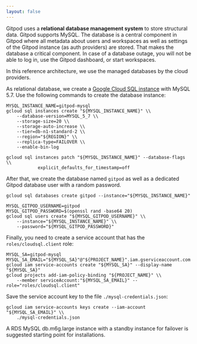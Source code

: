 ```yaml
---
layout: false
---
```


<script lang="ts">
  import CloudPlatformToggle from "$lib/components/docs/cloud-platform-toggle.svelte";
</script>

Gitpod uses a **relational database management system** to store structural data. Gitpod supports MySQL. The database is a central component in Gitpod where all metadata about users and workspaces as well as settings of the Gitpod instance (as auth providers) are stored. That makes the database a critical component. In case of a database outage, you will not be able to log in, use the Gitpod dashboard, or start workspaces.

In this reference architecture, we use the managed databases by the cloud providers.

<CloudPlatformToggle id="cloud-platform-toggle-database">
<div slot="gcp">

As relational database, we create a [Google Cloud SQL instance](https://cloud.google.com/sql) with MySQL 5.7. Use the following commands to create the database instance:

```
MYSQL_INSTANCE_NAME=gitpod-mysql
gcloud sql instances create "${MYSQL_INSTANCE_NAME}" \\
    --database-version=MYSQL_5_7 \\
    --storage-size=20 \\
    --storage-auto-increase \\
    --tier=db-n1-standard-2 \\
    --region="${REGION}" \\
    --replica-type=FAILOVER \\
    --enable-bin-log

gcloud sql instances patch "${MYSQL_INSTANCE_NAME}" --database-flags \\
            explicit_defaults_for_timestamp=off
```

After that, we create the database named `gitpod` as well as a dedicated Gitpod database user with a random password.

```
gcloud sql databases create gitpod --instance="${MYSQL_INSTANCE_NAME}"

MYSQL_GITPOD_USERNAME=gitpod
MYSQL_GITPOD_PASSWORD=$(openssl rand -base64 20)
gcloud sql users create "${MYSQL_GITPOD_USERNAME}" \\
    --instance="${MYSQL_INSTANCE_NAME}" \\
    --password="${MYSQL_GITPOD_PASSWORD}"
```

Finally, you need to create a service account that has the `roles/cloudsql.client` role:

```
MYSQL_SA=gitpod-mysql
MYSQL_SA_EMAIL="${MYSQL_SA}"@"${PROJECT_NAME}".iam.gserviceaccount.com
gcloud iam service-accounts create "${MYSQL_SA}" --display-name "${MYSQL_SA}"
gcloud projects add-iam-policy-binding "${PROJECT_NAME}" \\
    --member serviceAccount:"${MYSQL_SA_EMAIL}" --role="roles/cloudsql.client"
```

Save the service account key to the file `./mysql-credentials.json`:

```
gcloud iam service-accounts keys create --iam-account "${MYSQL_SA_EMAIL}" \\
    ./mysql-credentials.json
```

</div>
<div slot="aws">

A RDS MySQL db.m6g.large instance with a standby instance for failover is suggested starting point for installations.

</div>
</CloudPlatformToggle>
